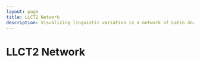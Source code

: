 ```yaml
---
layout: page
title: LLCT2 Network
description: Visualizing linguistic variation in a network of Latin documents and scribes
---
```


# LLCT2 Network

